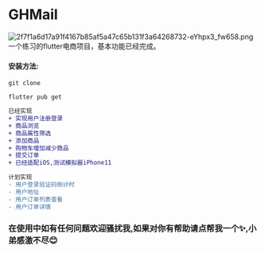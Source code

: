 # GHMail

![2f7f1a6d17a91f4167b85af5a47c65b131f3a64268732-eYhpx3_fw658.png](https://upload-images.jianshu.io/upload_images/668798-3439ff930b8a22cb.png?imageMogr2/auto-orient/strip%7CimageView2/2/w/1240)
一个练习的flutter电商项目，基本功能已经完成。



#### 安装方法:

```
git clone 
```
```
flutter pub get 
```



```diff
已经实现
+ 实现用户注册登录
+ 商品浏览
+ 商品属性筛选
+ 添加商品
+ 购物车增加减少商品
+ 提交订单
+ 已经适配iOS,测试模拟器iPhone11

计划实现
- 用户登录验证码倒计时
- 用户地址
- 用户订单列表查看
- 用户订单详情

```



### 在使用中如有任何问题欢迎骚扰我,如果对你有帮助请点帮我一个✨,小弟感激不尽:blush:


